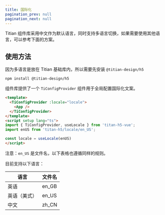 ```yaml
---
title: 国际化
pagination_prev: null
pagination_next: null
---
```


Titian 组件库采用中文作为默认语言，同时支持多语言切换，如果需要使用其他语言，可以参考下面的方案。

## 使用方法

因为多语言是放在 Titian 基础库内，所以需要先安装 `@titian-design/h5`

```shell showLineNumbers
npm install @titian-design/h5
```

组件库提供了一个 `TiConfigProvider` 组件用于全局配置国际化文案。

```html showLineNumbers
<template>
  <TiConfigProvider :locale="locale">
    <App />
  </TiConfigProvider>
</template>
<script setup lang="ts">
import { TiConfigProvider, useLocale } from 'titan-h5-vue';
import enUS from 'titan-h5/locale/en_US';

const locale = useLocale(enUS)
</script>
```

注意：`en_US` 是文件名，以下表格也遵循同样的规则。

目前支持以下语言：

| 语言 | 文件名 |
| ----- | ----|
| 英语 | en_GB |
| 英语（美式）| en_US |
| 中文  | zh_CN |
